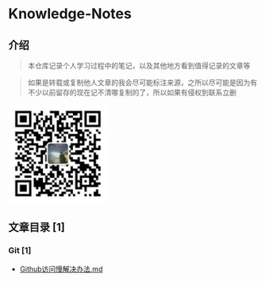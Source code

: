 # Knowledge-Notes

## 介绍

> 本仓库记录个人学习过程中的笔记，以及其他地方看到值得记录的文章等

> 如果是转载或复制他人文章的我会尽可能标注来源，之所以尽可能是因为有不少以前留存的现在记不清哪复制的了，所以如果有侵权到联系立删

![微信扫一扫](doc/images/微信二维码.jpg "微信二维码")

## 文章目录 [1]

### Git [1]

- [Github访问慢解决办法.md](Git/Github访问慢解决办法.md)